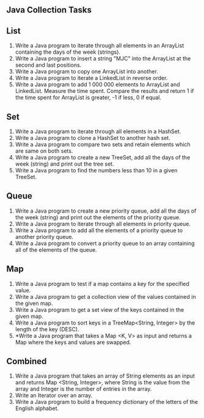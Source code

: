 ## Java Collection Tasks

## List
1. Write a Java program to iterate through all elements in an ArrayList containing the days of the week (strings).
2. Write a Java program to insert a string "MJC" into the ArrayList at the second and last positions.
3. Write a Java program to copy one ArrayList into another.
4. Write a Java program to iterate a LinkedList in reverse order.
5. Write a Java program to add 1 000 000 elements to ArrayList and LinkedList. Measure the time spent. Compare the results and return 1 if the time spent for ArrayList is greater, -1 if less, 0 if equal.

## Set
1. Write a Java program to iterate through all elements in a HashSet.
2. Write a Java program to clone a HashSet to another hash set.
3. Write a Java program to compare two sets and retain elements which are same on both sets.
4. Write a Java program to create a new TreeSet, add all the days of the week (string) and print out the tree set.
5. Write a Java program to find the numbers less than 10 in a given TreeSet.

## Queue
1. Write a Java program to create a new priority queue, add all the days of the week (string) and print out the elements of the priority queue.
2. Write a Java program to iterate through all elements in priority queue.
3. Write a Java program to add all the elements of a priority queue to another priority queue.
4. Write a Java program to convert a priority queue to an array containing all of the elements of the queue.

## Map
1. Write a Java program to test if a map contains a key for the specified value.
2. Write a Java program to get a collection view of the values contained in the given map.
3. Write a Java program to get a set view of the keys contained in the given map.
4. Write a Java program to sort keys in a TreeMap<String, Integer> by the length of the key (DESC).
5.  *Write a Java program that takes a Map <K, V> as input and returns a Map where the keys and values are swapped.

## Combined
1. Write a Java program that takes an array of String elements as an input and returns Map <String, Integer>, where String is the value from the array and Integer is the number of entries in the array.
2. Write an Iterator over an array.
3. Write a Java program to build a frequency dictionary of the letters of the English alphabet.
